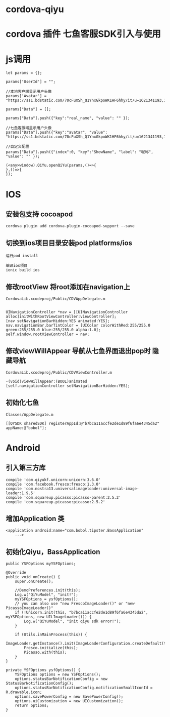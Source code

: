 # cordova-qiyu

# cordova 插件 七鱼客服SDK引入与使用

# js调用

    let params = {}; 

    params['UserId'] = "";

    //本地客户端显示用户头像
    params['Avatar'] = "https://ss1.bdstatic.com/70cFuXSh_Q1YnxGkpoWK1HF6hhy/it/u=1621341193,1402394044&fm=23&gp=0.jpg";

    params["Data"] = [];

    params["Data"].push({"key":"real_name", "value": "" });

    //七鱼客服端显示用户头像
    params["Data"].push({"key":"avatar", "value": "https://ss1.bdstatic.com/70cFuXSh_Q1YnxGkpoWK1HF6hhy/it/u=1621341193,1402394044&fm=23&gp=0.jpg"});

    //自定义配置
    params["Data"].push({"index":0, "key":"ShowName", "label": "呢称", "value": "" });
            
    (<any>window).QiYu.openQiYu(params,()=>{
    },()=>{
    });

# IOS 

## 安装包支持 cocoapod

    cordova plugin add cordova-plugin-cocoapod-support --save

## 切换到ios项目目录安装pod platforms/ios
    运行pod install

    编译ios项目
    ionic build ios

## 修改rootView 将root添加在navigation上

    CordovaLib.xcodeproj/Public/CDVAppDelegate.m


    UINavigationController *nav = [[UINavigationController alloc]initWithRootViewController:viewController];
    [nav setNavigationBarHidden:YES animated:YES];
    nav.navigationBar.barTintColor = [UIColor colorWithRed:255/255.0 green:255/255.0 blue:255/255.0 alpha:1.0];
    self.window.rootViewController = nav;



## 修改viewWillAppear 导航从七鱼界面退出pop时 隐藏导航

    CordovaLib.xcodeproj/Public/CDVViewController.m

    -(void)viewWillAppear:(BOOL)animated
    [self.navigationController setNavigationBarHidden:YES];



## 初始化七鱼

    Classes/AppDelegate.m

    [[QYSDK sharedSDK] registerAppId:@"b7bca11accfe2de1d89f6fa6e4345da2" appName:@"bobol"];



# Android

## 引入第三方库

    compile 'com.qiyukf.unicorn:unicorn:3.6.0'
    compile 'com.facebook.fresco:fresco:1.3.0'
    compile 'com.nostra13.universalimageloader:universal-image-loader:1.9.5'
    compile 'com.squareup.picasso:picasso-parent:2.5.2'
    compile 'com.squareup.picasso:picasso:2.5.2'

## 增加Application 类

    <application android:name="com.bobol.tipster.BassApplication" 
        ...>

## 初始化Qiyu，BassApplication

    public YSFOptions myYSFOptions;

    @Override
    public void onCreate() {
        super.onCreate();

        //DemoPreferences.init(this);
        Log.w("QiYuModel", "init!");
        myYSFOptions = ysfOptions();
        // you can also use "new FrescoImageLoader()" or "new PicassoImageLoader()"
        if (!Unicorn.init(this, "b7bca11accfe2de1d89f6fa6e4345da2", myYSFOptions, new UILImageLoader())) {
            Log.w("QiYuModel", "init qiyu sdk error!");
        }

        if (Utils.inMainProcess(this)) {
            ImageLoader.getInstance().init(ImageLoaderConfiguration.createDefault(this));
            Fresco.initialize(this);
            Picasso.with(this);
        }
    }

    private YSFOptions ysfOptions() {
        YSFOptions options = new YSFOptions();
        options.statusBarNotificationConfig = new StatusBarNotificationConfig();
        options.statusBarNotificationConfig.notificationSmallIconId = R.drawable.icon;
        options.savePowerConfig = new SavePowerConfig();
        options.uiCustomization = new UICustomization();
        return options;
    }


